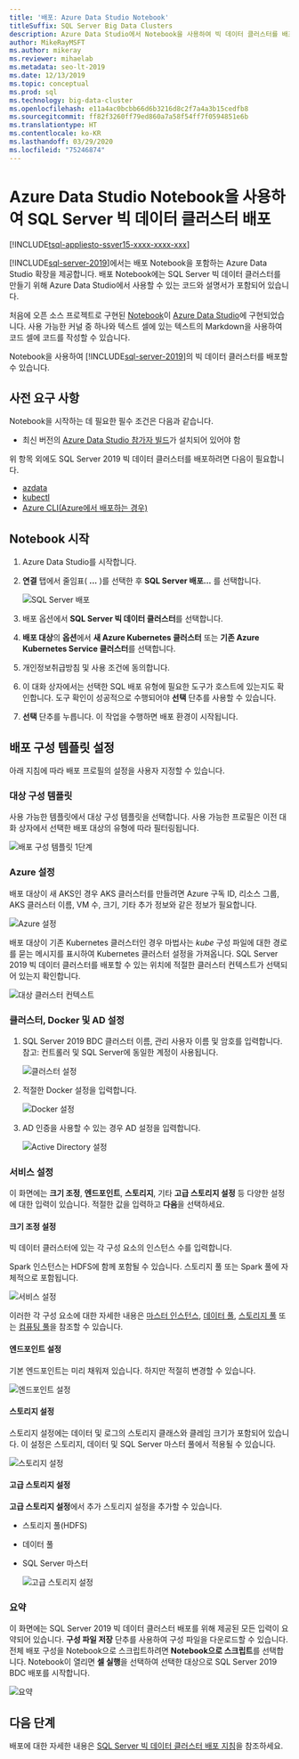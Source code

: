 ```yaml
---
title: '배포: Azure Data Studio Notebook'
titleSuffix: SQL Server Big Data Clusters
description: Azure Data Studio에서 Notebook을 사용하여 빅 데이터 클러스터를 배포합니다.
author: MikeRayMSFT
ms.author: mikeray
ms.reviewer: mihaelab
ms.metadata: seo-lt-2019
ms.date: 12/13/2019
ms.topic: conceptual
ms.prod: sql
ms.technology: big-data-cluster
ms.openlocfilehash: e11a4ac0bcbb66d6b3216d8c2f7a4a3b15cedfb8
ms.sourcegitcommit: ff82f3260ff79ed860a7a58f54ff7f0594851e6b
ms.translationtype: HT
ms.contentlocale: ko-KR
ms.lasthandoff: 03/29/2020
ms.locfileid: "75246874"
---
```

# <a name="deploy-sql-server-big-data-cluster-with-azure-data-studio-notebook"></a>Azure Data Studio Notebook을 사용하여 SQL Server 빅 데이터 클러스터 배포

[!INCLUDE[tsql-appliesto-ssver15-xxxx-xxxx-xxx](../includes/tsql-appliesto-ssver15-xxxx-xxxx-xxx.md)]

[!INCLUDE[sql-server-2019](../includes/sssqlv15-md.md)]에서는 배포 Notebook을 포함하는 Azure Data Studio 확장을 제공합니다. 배포 Notebook에는 SQL Server 빅 데이터 클러스터를 만들기 위해 Azure Data Studio에서 사용할 수 있는 코드와 설명서가 포함되어 있습니다.

처음에 오픈 소스 프로젝트로 구현된 [Notebook](notebooks-guidance.md)이 [Azure Data Studio](https://docs.microsoft.com/sql/azure-data-studio/download)에 구현되었습니다. 사용 가능한 커널 중 하나와 텍스트 셀에 있는 텍스트의 Markdown을 사용하여 코드 셀에 코드를 작성할 수 있습니다.

Notebook을 사용하여 [!INCLUDE[sql-server-2019](../includes/sssqlv15-md.md)]의 빅 데이터 클러스터를 배포할 수 있습니다.

## <a name="prerequisites"></a>사전 요구 사항

Notebook을 시작하는 데 필요한 필수 조건은 다음과 같습니다.

* 최신 버전의 [Azure Data Studio 참가자 빌드](https://github.com/microsoft/azuredatastudio#try-out-the-latest-insiders-build-from-master)가 설치되어 있어야 함

위 항목 외에도 SQL Server 2019 빅 데이터 클러스터를 배포하려면 다음이 필요합니다.

* [azdata](deploy-install-azdata.md)
* [kubectl](https://kubernetes.io/docs/tasks/tools/install-kubectl/#install-kubectl-binary-using-native-package-management)
* [Azure CLI(Azure에서 배포하는 경우)](https://docs.microsoft.com/cli/azure/install-azure-cli?view=azure-cli-latest)

## <a name="launch-the-notebook"></a>Notebook 시작

1. Azure Data Studio를 시작합니다.

2. **연결** 탭에서 줄임표( **...** )를 선택한 후 **SQL Server 배포...** 를 선택합니다.

   ![SQL Server 배포](media/deploy-notebooks/deploy-notebooks.png)

3. 배포 옵션에서 **SQL Server 빅 데이터 클러스터**를 선택합니다.

4. **배포 대상**의 **옵션**에서 **새 Azure Kubernetes 클러스터** 또는 **기존 Azure Kubernetes Service 클러스터**를 선택합니다.

5. 개인정보취급방침 및 사용 조건에 동의합니다.

6. 이 대화 상자에서는 선택한 SQL 배포 유형에 필요한 도구가 호스트에 있는지도 확인합니다. 도구 확인이 성공적으로 수행되어야 **선택** 단추를 사용할 수 있습니다.

7. **선택** 단추를 누릅니다. 이 작업을 수행하면 배포 환경이 시작됩니다.

## <a name="set-deployment-configuration-template"></a>배포 구성 템플릿 설정

아래 지침에 따라 배포 프로필의 설정을 사용자 지정할 수 있습니다.

### <a name="target-configuration-template"></a>대상 구성 템플릿

사용 가능한 템플릿에서 대상 구성 템플릿을 선택합니다. 사용 가능한 프로필은 이전 대화 상자에서 선택한 배포 대상의 유형에 따라 필터링됩니다.

   ![배포 구성 템플릿 1단계](media/deploy-notebooks/deployment-configuration-template.png)

### <a name="azure-settings"></a>Azure 설정

배포 대상이 새 AKS인 경우 AKS 클러스터를 만들려면 Azure 구독 ID, 리소스 그룹, AKS 클러스터 이름, VM 수, 크기, 기타 추가 정보와 같은 정보가 필요합니다.

   ![Azure 설정](media/deploy-notebooks/azure-settings.png)

배포 대상이 기존 Kubernetes 클러스터인 경우 마법사는 *kube* 구성 파일에 대한 경로를 묻는 메시지를 표시하여 Kubernetes 클러스터 설정을 가져옵니다. SQL Server 2019 빅 데이터 클러스터를 배포할 수 있는 위치에 적절한 클러스터 컨텍스트가 선택되어 있는지 확인합니다.

   ![대상 클러스터 컨텍스트](media/deploy-notebooks/target-cluster-context.png)

### <a name="cluster-docker-and-ad-settings"></a>클러스터, Docker 및 AD 설정

1. SQL Server 2019 BDC 클러스터 이름, 관리 사용자 이름 및 암호를 입력합니다.
참고: 컨트롤러 및 SQL Server에 동일한 계정이 사용됩니다.

   ![클러스터 설정](media/deploy-notebooks/cluster-settings.png)

2. 적절한 Docker 설정을 입력합니다.

   ![Docker 설정](media/deploy-notebooks/docker-settings.png)

3. AD 인증을 사용할 수 있는 경우 AD 설정을 입력합니다.

   ![Active Directory 설정](media/deploy-notebooks/active-directory-settings.png)

### <a name="service-settings"></a>서비스 설정

이 화면에는 **크기 조정**, **엔드포인트**, **스토리지**, 기타 **고급 스토리지 설정** 등 다양한 설정에 대한 입력이 있습니다. 적절한 값을 입력하고 **다음**을 선택하세요.

#### <a name="scale-settings"></a>크기 조정 설정

빅 데이터 클러스터에 있는 각 구성 요소의 인스턴스 수를 입력합니다.

Spark 인스턴스는 HDFS에 함께 포함될 수 있습니다. 스토리지 풀 또는 Spark 풀에 자체적으로 포함됩니다.

   ![서비스 설정](media/deploy-notebooks/service-settings.png)

이러한 각 구성 요소에 대한 자세한 내용은 [마스터 인스턴스](concept-master-instance.md), [데이터 풀](concept-data-pool.md), [스토리지 풀](concept-storage-pool.md) 또는 [컴퓨팅 풀](concept-compute-pool.md)을 참조할 수 있습니다.

#### <a name="endpoint-settings"></a>엔드포인트 설정

기본 엔드포인트는 미리 채워져 있습니다. 하지만 적절히 변경할 수 있습니다.

   ![엔드포인트 설정](media/deploy-notebooks/endpoint-settings.png)

#### <a name="storage-settings"></a>스토리지 설정

스토리지 설정에는 데이터 및 로그의 스토리지 클래스와 클레임 크기가 포함되어 있습니다. 이 설정은 스토리지, 데이터 및 SQL Server 마스터 풀에서 적용될 수 있습니다.

   ![스토리지 설정](media/deploy-notebooks/storage-settings.png)

#### <a name="advanced-storage-settings"></a>고급 스토리지 설정

**고급 스토리지 설정**에서 추가 스토리지 설정을 추가할 수 있습니다.

* 스토리지 풀(HDFS)
* 데이터 풀
* SQL Server 마스터

   ![고급 스토리지 설정](media/deploy-notebooks/advanced-storage-settings.png)

### <a name="summary"></a>요약

이 화면에는 SQL Server 2019 빅 데이터 클러스터 배포를 위해 제공된 모든 입력이 요약되어 있습니다. **구성 파일 저장** 단추를 사용하여 구성 파일을 다운로드할 수 있습니다. 전체 배포 구성을 Notebook으로 스크립트하려면 **Notebook으로 스크립트**를 선택합니다. Notebook이 열리면 **셀 실행**을 선택하여 선택한 대상으로 SQL Server 2019 BDC 배포를 시작합니다.

   ![요약](media/deploy-notebooks/deploy-sql-server-big-data-cluster-on-a-new-AKS-cluster.png)

## <a name="next-steps"></a>다음 단계

배포에 대한 자세한 내용은 [SQL Server 빅 데이터 클러스터 배포 지침](deployment-guidance.md)을 참조하세요.
